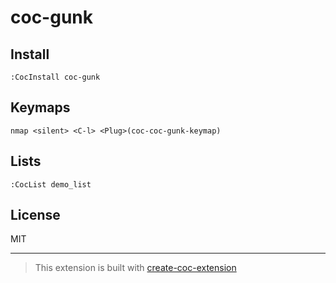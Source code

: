 # coc-gunk



## Install

`:CocInstall coc-gunk`

## Keymaps

`nmap <silent> <C-l> <Plug>(coc-coc-gunk-keymap)`

## Lists

`:CocList demo_list`

## License

MIT

---

> This extension is built with [create-coc-extension](https://github.com/fannheyward/create-coc-extension)
